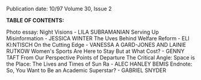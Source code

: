 Publication date: 10/97
Volume 30, Issue 2

**TABLE OF CONTENTS:**

Photo essay: Night Visions - LILA SUBRAMANIAN
Serving Up Misinformation - JESSICA WINTER
The Uves Behind Welfare Reform - ELI Kl:NTISCH
On the Cutting Edge - VANESSA A GARD-JONES AND LAINIE RUTKOW
Women's Sports Are Here to Stay But at What Cost? - GENNY TAFT
From Our Perspective 
Points of Departure 
The Critical Angle: Space is the Place: The Lives and Times of Sun Ra - ALEC HANLEY BEMIS
Endnote: So, You Want to Be an Academic Superstar? - GABRIEL SNYDER

